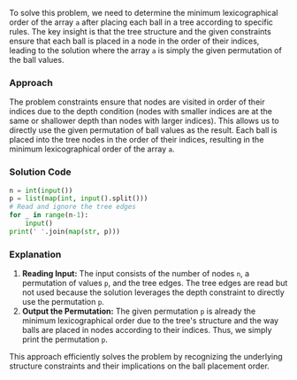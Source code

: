 To solve this problem, we need to determine the minimum lexicographical order of the array `a` after placing each ball in a tree according to specific rules. The key insight is that the tree structure and the given constraints ensure that each ball is placed in a node in the order of their indices, leading to the solution where the array `a` is simply the given permutation of the ball values.

### Approach
The problem constraints ensure that nodes are visited in order of their indices due to the depth condition (nodes with smaller indices are at the same or shallower depth than nodes with larger indices). This allows us to directly use the given permutation of ball values as the result. Each ball is placed into the tree nodes in the order of their indices, resulting in the minimum lexicographical order of the array `a`.

### Solution Code
```python
n = int(input())
p = list(map(int, input().split()))
# Read and ignore the tree edges
for _ in range(n-1):
    input()
print(' '.join(map(str, p)))
```

### Explanation
1. **Reading Input:** The input consists of the number of nodes `n`, a permutation of values `p`, and the tree edges. The tree edges are read but not used because the solution leverages the depth constraint to directly use the permutation `p`.
2. **Output the Permutation:** The given permutation `p` is already the minimum lexicographical order due to the tree's structure and the way balls are placed in nodes according to their indices. Thus, we simply print the permutation `p`.

This approach efficiently solves the problem by recognizing the underlying structure constraints and their implications on the ball placement order.